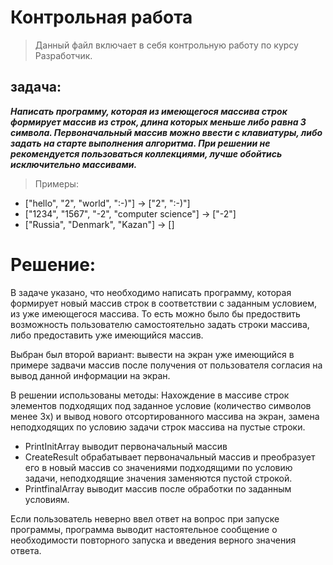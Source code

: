 # **Контрольная работа**
> Данный файл включает в себя контрольную работу по курсу Разработчик.

## задача:

***Написать программу, которая из имеющегося массива строк формирует массив из строк, длина которых меньше либо равна 3 символа. Первоначальный массив можно ввести с клавиатуры, либо задать на старте выполнения алгоритма. При решении не рекомендуется пользоваться коллекциями, лучше обойтись исключительно массивами.***

>Примеры:
- ["hello", "2", "world", ":-)"] -> ["2", ":-)"]
- ["1234", "1567", "-2", "computer science"] -> ["-2"]
- ["Russia", "Denmark", "Kazan"] -> []

# Решение:

В задаче указано, что необходимо написать программу, которая формирует новый массив строк в соответствии с заданным условием, из уже имеющегося массива. То есть можно было бы предоствить возможность пользователю самостоятельно задать строки массива, либо предоставить уже имеющийся массив.

Выбран был второй вариант: вывести на экран уже имеющийся в примере задвачи массив после получения от пользователя согласия на вывод данной информации на экран.

В решении использованы методы: Нахождение в массиве строк элементов подходящих под заданное условие (количество символов менее 3х) и вывод нового отсортированного массива на экран, замена неподходящих по условию задачи строк массива на пустые строки.

- PrintInitArray выводит первоначальный массив
- CreateResult обрабатывает первоначальный массив и преобразует его в новый массив со значениями подходящими по условию задачи, неподходящие значения заменяются пустой строкой.
- PrintfinalArray выводит массив после обработки по заданным условиям.

Если пользователь неверно ввел ответ на вопрос при запуске программы, программа выводит настоятельное сообщение о необходимости повторного запуска и введения верного значения ответа.